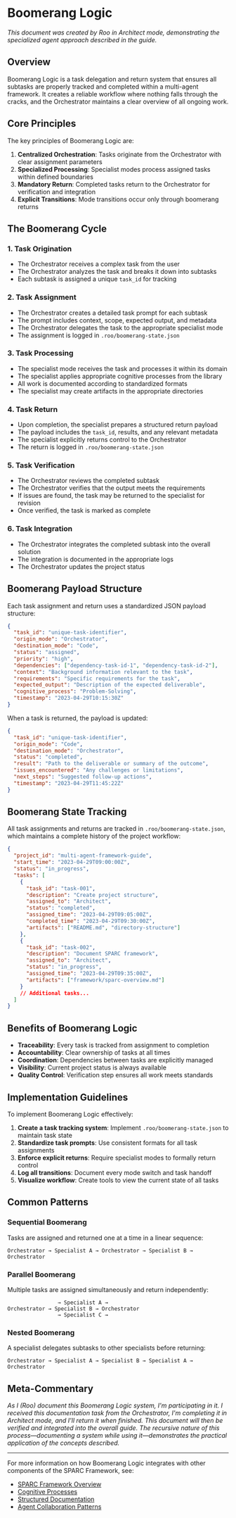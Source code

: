 # Boomerang Logic

*This document was created by Roo in Architect mode, demonstrating the specialized agent approach described in the guide.*

## Overview

Boomerang Logic is a task delegation and return system that ensures all subtasks are properly tracked and completed within a multi-agent framework. It creates a reliable workflow where nothing falls through the cracks, and the Orchestrator maintains a clear overview of all ongoing work.

## Core Principles

The key principles of Boomerang Logic are:

1. **Centralized Orchestration**: Tasks originate from the Orchestrator with clear assignment parameters
2. **Specialized Processing**: Specialist modes process assigned tasks within defined boundaries
3. **Mandatory Return**: Completed tasks return to the Orchestrator for verification and integration
4. **Explicit Transitions**: Mode transitions occur only through boomerang returns

## The Boomerang Cycle

### 1. Task Origination
- The Orchestrator receives a complex task from the user
- The Orchestrator analyzes the task and breaks it down into subtasks
- Each subtask is assigned a unique `task_id` for tracking

### 2. Task Assignment
- The Orchestrator creates a detailed task prompt for each subtask
- The prompt includes context, scope, expected output, and metadata
- The Orchestrator delegates the task to the appropriate specialist mode
- The assignment is logged in `.roo/boomerang-state.json`

### 3. Task Processing
- The specialist mode receives the task and processes it within its domain
- The specialist applies appropriate cognitive processes from the library
- All work is documented according to standardized formats
- The specialist may create artifacts in the appropriate directories

### 4. Task Return
- Upon completion, the specialist prepares a structured return payload
- The payload includes the `task_id`, results, and any relevant metadata
- The specialist explicitly returns control to the Orchestrator
- The return is logged in `.roo/boomerang-state.json`

### 5. Task Verification
- The Orchestrator reviews the completed subtask
- The Orchestrator verifies that the output meets the requirements
- If issues are found, the task may be returned to the specialist for revision
- Once verified, the task is marked as complete

### 6. Task Integration
- The Orchestrator integrates the completed subtask into the overall solution
- The integration is documented in the appropriate logs
- The Orchestrator updates the project status

## Boomerang Payload Structure

Each task assignment and return uses a standardized JSON payload structure:

```json
{
  "task_id": "unique-task-identifier",
  "origin_mode": "Orchestrator",
  "destination_mode": "Code",
  "status": "assigned",
  "priority": "high",
  "dependencies": ["dependency-task-id-1", "dependency-task-id-2"],
  "context": "Background information relevant to the task",
  "requirements": "Specific requirements for the task",
  "expected_output": "Description of the expected deliverable",
  "cognitive_process": "Problem-Solving",
  "timestamp": "2023-04-29T10:15:30Z"
}
```

When a task is returned, the payload is updated:

```json
{
  "task_id": "unique-task-identifier",
  "origin_mode": "Code",
  "destination_mode": "Orchestrator",
  "status": "completed",
  "result": "Path to the deliverable or summary of the outcome",
  "issues_encountered": "Any challenges or limitations",
  "next_steps": "Suggested follow-up actions",
  "timestamp": "2023-04-29T11:45:22Z"
}
```

## Boomerang State Tracking

All task assignments and returns are tracked in `.roo/boomerang-state.json`, which maintains a complete history of the project workflow:

```json
{
  "project_id": "multi-agent-framework-guide",
  "start_time": "2023-04-29T09:00:00Z",
  "status": "in_progress",
  "tasks": [
    {
      "task_id": "task-001",
      "description": "Create project structure",
      "assigned_to": "Architect",
      "status": "completed",
      "assigned_time": "2023-04-29T09:05:00Z",
      "completed_time": "2023-04-29T09:30:00Z",
      "artifacts": ["README.md", "directory-structure"]
    },
    {
      "task_id": "task-002",
      "description": "Document SPARC framework",
      "assigned_to": "Architect",
      "status": "in_progress",
      "assigned_time": "2023-04-29T09:35:00Z",
      "artifacts": ["framework/sparc-overview.md"]
    }
    // Additional tasks...
  ]
}
```

## Benefits of Boomerang Logic

- **Traceability**: Every task is tracked from assignment to completion
- **Accountability**: Clear ownership of tasks at all times
- **Coordination**: Dependencies between tasks are explicitly managed
- **Visibility**: Current project status is always available
- **Quality Control**: Verification step ensures all work meets standards

## Implementation Guidelines

To implement Boomerang Logic effectively:

1. **Create a task tracking system**: Implement `.roo/boomerang-state.json` to maintain task state
2. **Standardize task prompts**: Use consistent formats for all task assignments
3. **Enforce explicit returns**: Require specialist modes to formally return control
4. **Log all transitions**: Document every mode switch and task handoff
5. **Visualize workflow**: Create tools to view the current state of all tasks

## Common Patterns

### Sequential Boomerang
Tasks are assigned and returned one at a time in a linear sequence:
```
Orchestrator → Specialist A → Orchestrator → Specialist B → Orchestrator
```

### Parallel Boomerang
Multiple tasks are assigned simultaneously and return independently:
```
                → Specialist A →
Orchestrator → Specialist B → Orchestrator
                → Specialist C →
```

### Nested Boomerang
A specialist delegates subtasks to other specialists before returning:
```
Orchestrator → Specialist A → Specialist B → Specialist A → Orchestrator
```

## Meta-Commentary

*As I (Roo) document this Boomerang Logic system, I'm participating in it. I received this documentation task from the Orchestrator, I'm completing it in Architect mode, and I'll return it when finished. This document will then be verified and integrated into the overall guide. The recursive nature of this process—documenting a system while using it—demonstrates the practical application of the concepts described.*

---

For more information on how Boomerang Logic integrates with other components of the SPARC Framework, see:
- [SPARC Framework Overview](sparc-overview.md)
- [Cognitive Processes](cognitive-processes.md)
- [Structured Documentation](structured-documentation.md)
- [Agent Collaboration Patterns](agent-collaboration.md)